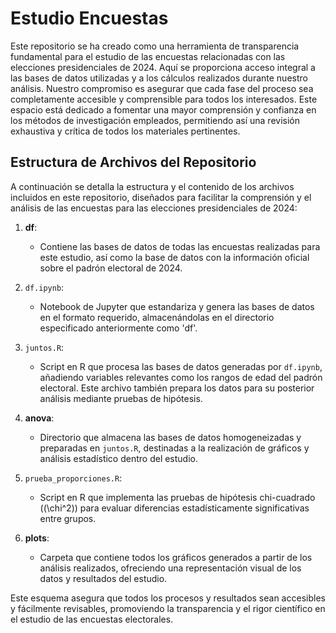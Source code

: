 # Estudio Encuestas

Este repositorio se ha creado como una herramienta de transparencia fundamental para el estudio de las encuestas relacionadas con las elecciones presidenciales de 2024. Aquí se proporciona acceso integral a las bases de datos utilizadas y a los cálculos realizados durante nuestro análisis. Nuestro compromiso es asegurar que cada fase del proceso sea completamente accesible y comprensible para todos los interesados. Este espacio está dedicado a fomentar una mayor comprensión y confianza en los métodos de investigación empleados, permitiendo así una revisión exhaustiva y crítica de todos los materiales pertinentes.

## Estructura de Archivos del Repositorio

A continuación se detalla la estructura y el contenido de los archivos incluidos en este repositorio, diseñados para facilitar la comprensión y el análisis de las encuestas para las elecciones presidenciales de 2024:

1. **df**:
   - Contiene las bases de datos de todas las encuestas realizadas para este estudio, así como la base de datos con la información oficial sobre el padrón electoral de 2024.

2. `df.ipynb`:
   - Notebook de Jupyter que estandariza y genera las bases de datos en el formato requerido, almacenándolas en el directorio especificado anteriormente como 'df'.

3. `juntos.R`:
   - Script en R que procesa las bases de datos generadas por `df.ipynb`, añadiendo variables relevantes como los rangos de edad del padrón electoral. Este archivo también prepara los datos para su posterior análisis mediante pruebas de hipótesis.

4. **anova**:
   - Directorio que almacena las bases de datos homogeneizadas y preparadas en `juntos.R`, destinadas a la realización de gráficos y análisis estadístico dentro del estudio.

5. `prueba_proporciones.R`:
   - Script en R que implementa las pruebas de hipótesis chi-cuadrado (\(\chi^2\)) para evaluar diferencias estadísticamente significativas entre grupos.

6. **plots**:
   - Carpeta que contiene todos los gráficos generados a partir de los análisis realizados, ofreciendo una representación visual de los datos y resultados del estudio.

Este esquema asegura que todos los procesos y resultados sean accesibles y fácilmente revisables, promoviendo la transparencia y el rigor científico en el estudio de las encuestas electorales.
